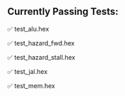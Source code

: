 ## Currently Passing Tests:
✅ test_alu.hex

✅ test_hazard_fwd.hex

✅ test_hazard_stall.hex
 
✅ test_jal.hex
 
✅ test_mem.hex
